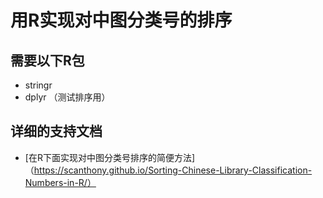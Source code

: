 # 用R实现对中图分类号的排序

## 需要以下R包

- stringr
- dplyr （测试排序用）

## 详细的支持文档

- [在R下面实现对中图分类号排序的简便方法]（https://scanthony.github.io/Sorting-Chinese-Library-Classification-Numbers-in-R/）
